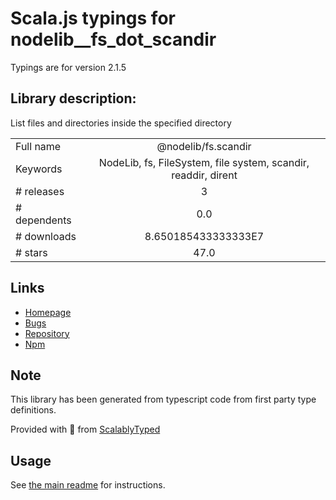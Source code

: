 
# Scala.js typings for nodelib__fs_dot_scandir

Typings are for version 2.1.5

## Library description:
List files and directories inside the specified directory

|                    |                 |
| ------------------ | :-------------: |
| Full name          | @nodelib/fs.scandir |
| Keywords           | NodeLib, fs, FileSystem, file system, scandir, readdir, dirent |
| # releases         | 3 |
| # dependents       | 0.0 |
| # downloads        | 8.650185433333333E7 |
| # stars            | 47.0 |

## Links
- [Homepage](https://github.com/nodelib/nodelib#readme)
- [Bugs](https://github.com/nodelib/nodelib/issues)
- [Repository](https://github.com/nodelib/nodelib)
- [Npm](https://www.npmjs.com/package/%40nodelib%2Ffs.scandir)
    


## Note
This library has been generated from typescript code from first party type definitions.

Provided with :purple_heart: from [ScalablyTyped](https://github.com/oyvindberg/ScalablyTyped)

## Usage
See [the main readme](../../readme.md) for instructions.


